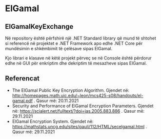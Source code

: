 # ElGamal

## ElGamalKeyExchange

Në repository është përfshirë një .NET Standard library që mund të shtohet si referencë në projektet e .NET Framework apo edhe .NET Core për mundësimin e shkëmbimit të çelësave sipas ElGamal.

Kjo librari e klasave në këtë projekt përveç se në Console është përdorur edhe në GUI për enkriptim dhe dekriptim të mesazheve sipas ElGamal.

## Referencat

- The ElGamal Public Key Encryption Algorithm. Gjendet në: http://homepages.math.uic.edu/~leon/mcs425-s08/handouts/el-gamal.pdf . Qasur më: 20.11.2021
- Security and Performance of ElGamal Encryption Parameters. Gjendet në: https://scialert.net/fulltext/?doi=jas.2005.883.886 . Qasur më: 29.11.2021
- ElGamal Encryption System. Gjendet në: https://mathstats.uncg.edu/sites/pauli/112/HTML/secelgamal.html . Qasur më: 29.11.2021


